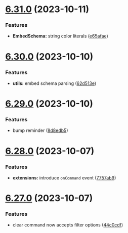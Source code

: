 # [6.31.0](https://github.com/onesoft-sudo/sudobot/compare/v6.30.0...v6.31.0) (2023-10-11)


### Features

* **EmbedSchema:** string color literals ([e65afae](https://github.com/onesoft-sudo/sudobot/commit/e65afae5646720bf791d81ed222403b275df6e49))



# [6.30.0](https://github.com/onesoft-sudo/sudobot/compare/v6.29.0...v6.30.0) (2023-10-10)


### Features

* **utils:** embed schema parsing ([62d513e](https://github.com/onesoft-sudo/sudobot/commit/62d513ed019a149488bc82e30268e516480db9da))



# [6.29.0](https://github.com/onesoft-sudo/sudobot/compare/v6.28.0...v6.29.0) (2023-10-10)


### Features

* bump reminder ([8d8edb5](https://github.com/onesoft-sudo/sudobot/commit/8d8edb518134c2a36334ae45405e100687543a19))



# [6.28.0](https://github.com/onesoft-sudo/sudobot/compare/v6.27.0...v6.28.0) (2023-10-07)


### Features

* **extensions:** introduce `onCommand` event ([7757ab9](https://github.com/onesoft-sudo/sudobot/commit/7757ab99d4f120c84d2cb45babdf2eb05b5f120b))



# [6.27.0](https://github.com/onesoft-sudo/sudobot/compare/v6.26.0...v6.27.0) (2023-10-07)


### Features

* clear command now accepts filter options ([44c0cdf](https://github.com/onesoft-sudo/sudobot/commit/44c0cdf11b68b6ce32b3266f84b91dad5f21e002))



